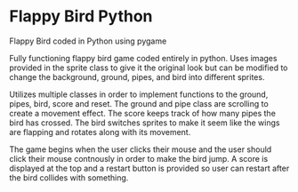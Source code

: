 # Flappy Bird Python
 Flappy Bird coded in Python using pygame

Fully functioning flappy bird game coded entirely in python. Uses images provided in the sprite class to give it the original look but can be modified to change the background, ground, pipes, and bird into different sprites.

Utilizes multiple classes in order to implement functions to the ground, pipes, bird, score and reset. The ground and pipe class are scrolling to create a movement effect. The score keeps track of how many pipes the bird has crossed. The bird switches sprites to make it seem like the wings are flapping and rotates along with its movement.

The game begins when the user clicks their mouse and the user should click their mouse contnously in order to make the bird jump. A score is displayed at the top and a restart button is provided so user can restart after the bird collides with something. 